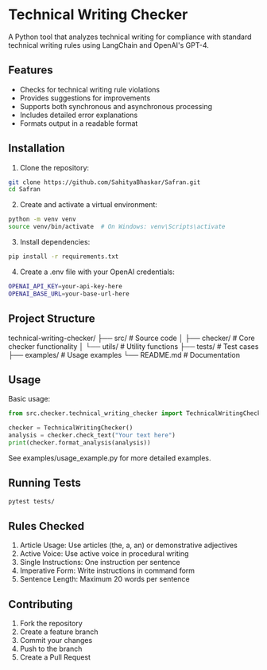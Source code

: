 # Technical Writing Checker

A Python tool that analyzes technical writing for compliance with standard technical writing rules using LangChain and OpenAI's GPT-4.

## Features

- Checks for technical writing rule violations
- Provides suggestions for improvements
- Supports both synchronous and asynchronous processing
- Includes detailed error explanations
- Formats output in a readable format

## Installation

1. Clone the repository:
```bash
git clone https://github.com/SahityaBhaskar/Safran.git
cd Safran
```

2. Create and activate a virtual environment:
```bash
python -m venv venv
source venv/bin/activate  # On Windows: venv\Scripts\activate
```

3. Install dependencies:
```bash
pip install -r requirements.txt
```

4. Create a .env file with your OpenAI credentials:
```bash
OPENAI_API_KEY=your-api-key-here
OPENAI_BASE_URL=your-base-url-here
```

## Project Structure
technical-writing-checker/
├── src/                    # Source code
│   ├── checker/           # Core checker functionality
│   └── utils/             # Utility functions
├── tests/                 # Test cases
├── examples/              # Usage examples
└── README.md             # Documentation

## Usage
Basic usage:
```python
from src.checker.technical_writing_checker import TechnicalWritingChecker

checker = TechnicalWritingChecker()
analysis = checker.check_text("Your text here")
print(checker.format_analysis(analysis))
```
See examples/usage_example.py for more detailed examples.

## Running Tests
```bash
pytest tests/
```

## Rules Checked
1. Article Usage: Use articles (the, a, an) or demonstrative adjectives
2. Active Voice: Use active voice in procedural writing
3. Single Instructions: One instruction per sentence
4. Imperative Form: Write instructions in command form
5. Sentence Length: Maximum 20 words per sentence

## Contributing
1. Fork the repository
2. Create a feature branch
3. Commit your changes
4. Push to the branch
5. Create a Pull Request